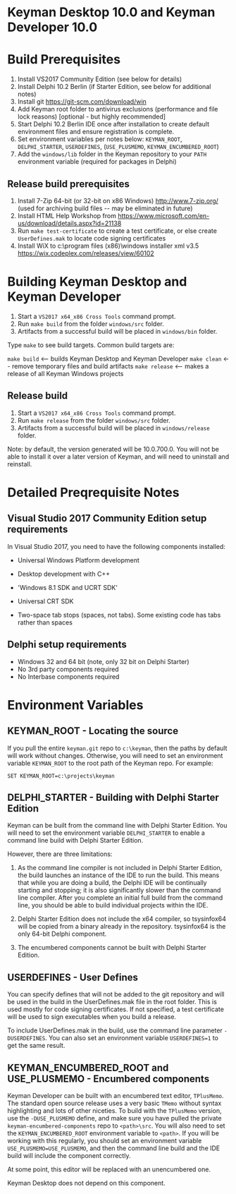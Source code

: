 Keyman Desktop 10.0 and Keyman Developer 10.0
=============================================

Build Prerequisites
===================

1. Install VS2017 Community Edition (see below for details)
2. Install Delphi 10.2 Berlin (if Starter Edition, see below for additional notes) 
3. Install git https://git-scm.com/download/win
4. Add Keyman root folder to antivirus exclusions (performance and file lock reasons) [optional - but highly recommended]
5. Start Delphi 10.2 Berlin IDE once after installation to create default environment files and ensure registration is complete.
6. Set environment variables per notes below: `KEYMAN_ROOT`, `DELPHI_STARTER`, `USERDEFINES`, (`USE_PLUSMEMO`, `KEYMAN_ENCUMBERED_ROOT`)
7. Add the `windows/lib` folder in the Keyman repository to your `PATH` environment variable (required for packages in Delphi)

Release build prerequisites
---------------------------

1. Install 7-Zip 64-bit (or 32-bit on x86 Windows) http://www.7-zip.org/ (used for archiving build files -- may be eliminated in future)
2. Install HTML Help Workshop from https://www.microsoft.com/en-us/download/details.aspx?id=21138
3. Run `make test-certificate` to create a test certificate, or else create `UserDefines.mak` to locate code signing certificates
4. Install WiX to c:\program files (x86)\windows installer xml v3.5 https://wix.codeplex.com/releases/view/60102

Building Keyman Desktop and Keyman Developer
============================================

1. Start a `VS2017 x64_x86 Cross Tools` command prompt.
2. Run `make build` from the folder `windows/src` folder.
3. Artifacts from a successful build will be placed in `windows/bin` folder.

Type `make` to see build targets. Common build targets are:

  `make build` <-- builds Keyman Desktop and Keyman Developer
  `make clean` <-- remove temporary files and build artifacts
  `make release` <-- makes a release of all Keyman Windows projects

Release build
-------------

1. Start a `VS2017 x64_x86 Cross Tools` command prompt.
2. Run `make release` from the folder `windows/src` folder.
3. Artifacts from a successful build will be placed in `windows/release` folder.

Note: by default, the version generated will be 10.0.700.0. You will not be able to
install it over a later version of Keyman, and will need to uninstall and reinstall.

Detailed Preqrequisite Notes
============================

Visual Studio 2017 Community Edition setup requirements
-------------------------------------------------------

In Visual Studio 2017, you need to have the following components installed:
* Universal Windows Platform development
* Desktop development with C++
* 'Windows 8.1 SDK and UCRT SDK'
* Universal CRT SDK

* Two-space tab stops (spaces, not tabs). Some existing code has tabs rather than spaces

Delphi setup requirements
-------------------------

* Windows 32 and 64 bit (note, only 32 bit on Delphi Starter)
* No 3rd party components required
* No Interbase components required

Environment Variables
=====================

KEYMAN_ROOT - Locating the source
---------------------------------

If you pull the entire `keyman.git` repo to `c:\keyman`, then the paths by default will
work without changes. Otherwise, you will need to set an environment variable
`KEYMAN_ROOT` to the root path of the Keyman repo. For example:

````
SET KEYMAN_ROOT=c:\projects\keyman
````

DELPHI_STARTER - Building with Delphi Starter Edition
-----------------------------------------------------

Keyman can be built from the command line with Delphi Starter Edition. You will need
to set the environment variable `DELPHI_STARTER` to enable a command line build with
Delphi Starter Edition.

However, there are three limitations:

1. As the command line compiler is not included in Delphi Starter Edition, the build 
   launches an instance of the IDE to run the build. This means that while you are doing
   a build, the Delphi IDE will be continually starting and stopping; it is also 
   significantly slower than the command line compiler.  After you complete an initial
   full build from the command line, you should be able to build individual projects 
   within the IDE.
   
2. Delphi Starter Edition does not include the x64 compiler, so tsysinfox64 will be 
   copied from a binary already in the repository. tsysinfox64 is the only 64-bit
   Delphi component.

3. The encumbered components cannot be built with Delphi Starter Edition.

USERDEFINES - User Defines
--------------------------

You can specify defines that will not be added to the git repository and will be used in
the build in the UserDefines.mak file in the root folder. This is used mostly for 
code signing certificates. If not specified, a test certificate will be used to sign
executables when you build a release.

To include UserDefines.mak in the build, use the command line parameter `-DUSERDEFINES`. You
can also set an environment variable `USERDEFINES=1` to get the same result.

KEYMAN_ENCUMBERED_ROOT and USE_PLUSMEMO - Encumbered components
---------------------------------------------------------------

Keyman Developer can be built with an encumbered text editor, `TPlusMemo`. The standard 
open source release uses a very basic `TMemo` without syntax highlighting and lots of 
other niceties. To build with the `TPlusMemo` version, use the `-DUSE_PLUSMEMO` define, and
make sure you have pulled the private `keyman-encumbered-components` repo to `<path>\src`. 
You will also need to set the `KEYMAN_ENCUMBERED_ROOT` environment variable to `<path>`. 
If you will be working with this regularly, you should set an environment variable 
`USE_PLUSMEMO=USE_PLUSMEMO`, and then the command line build and the
IDE build will include the component correctly.

At some point, this editor will be replaced with an unencumbered one.

Keyman Desktop does not depend on this component.
